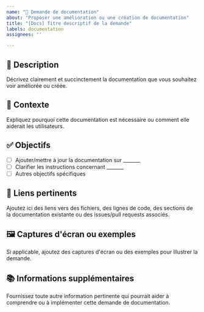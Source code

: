 ```yaml
---
name: "📝 Demande de documentation"
about: "Proposer une amélioration ou une création de documentation"
title: "[Docs] Titre descriptif de la demande"
labels: documentation
assignees: ''

---
```


## 📄 Description

Décrivez clairement et succinctement la documentation que vous souhaitez voir améliorée ou créée.

## 📌 Contexte

Expliquez pourquoi cette documentation est nécessaire ou comment elle aiderait les utilisateurs.

## ✅ Objectifs

- [ ] Ajouter/mettre à jour la documentation sur _______
- [ ] Clarifier les instructions concernant _______
- [ ] Autres objectifs spécifiques

## 🔗 Liens pertinents

Ajoutez ici des liens vers des fichiers, des lignes de code, des sections de la documentation existante ou des issues/pull requests associés.

## 🖼️ Captures d'écran ou exemples

Si applicable, ajoutez des captures d'écran ou des exemples pour illustrer la demande.

## 📚 Informations supplémentaires

Fournissez toute autre information pertinente qui pourrait aider à comprendre ou à implémenter cette demande de documentation.
